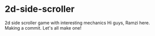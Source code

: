 # 2d-side-scroller
2d side scroller game with interesting mechanics
Hi guys, Ramzi here. Making a commit. Let's all make one!